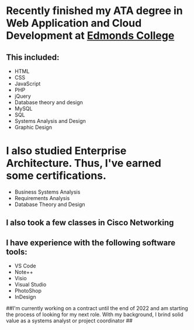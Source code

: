 # Recently finished my ATA degree in Web Application and Cloud Development at [Edmonds College](https://www.Edmonds.edu) #

## This included: ##

* HTML
* CSS
* JavaScript
* PHP
* jQuery
* Database theory and design
* MySQL
* SQL
* Systems Analysis and Design
* Graphic Design

# I also studied Enterprise Architecture. Thus, I've earned some certifications. #
* Business Systems Analysis
* Requirements Analysis
* Database Theory and Design

## I also took a few classes in Cisco Networking ##


## I have experience with the following software tools: ##
* VS Code
* Note++
* Visio
* Visual Studio
* PhotoShop
* InDesign


##I'm currently working on a contract until the end of 2022 and am starting the process of looking for my next role. With my background, I brind solid value as a systems analyst or project coordinator ##
